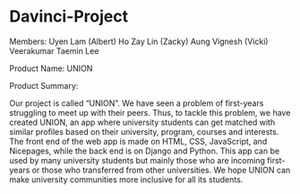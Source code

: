 # Davinci-Project

Members: 
Uyen Lam (Albert) Ho
Zay Lin (Zacky) Aung
Vignesh (Vicki) Veerakumar
Taemin Lee

Product Name: UNION

Product Summary:

Our project is called “UNION”. We have seen a problem of first-years struggling to meet up with their peers. Thus, to tackle this problem, we have created UNION, an app where university students can get matched with similar profiles based on their university, program, courses and interests. The front end of the web app is made on HTML, CSS, JavaScript, and Nicepages, while the back end is on Django and Python. This app can be used by many university students but mainly those who are incoming first-years or those who transferred from other universities. We hope UNION can make university communities more inclusive for all its students.
